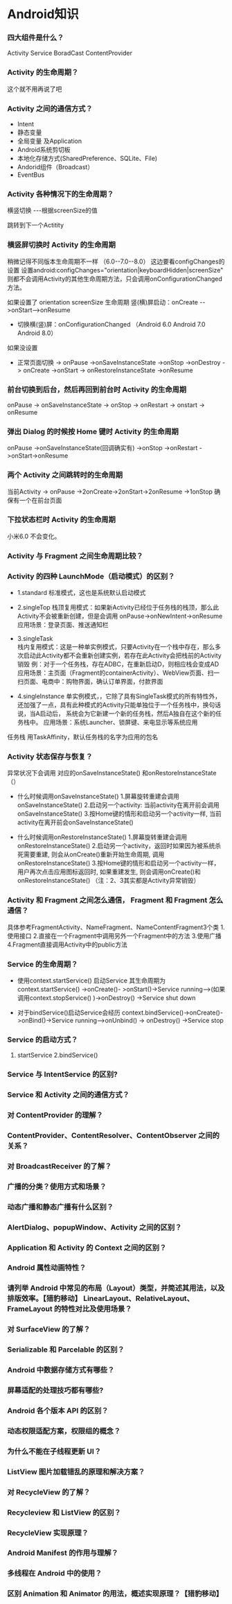 # Android知识
### 四大组件是什么？
Activity Service BoradCast ContentProvider
### Activity 的生命周期？
 这个就不用再说了吧
### Activity 之间的通信方式？
* Intent
* 静态变量
* 全局变量 及Application
* Android系统剪切板
* 本地化存储方式(SharedPreference、SQLite、File)
* Andorid组件（Broadcast）
* EventBus


### Activity 各种情况下的生命周期？

横竖切换 ---根据screenSize的值

跳转到下一个Actitity

### 横竖屏切换时 Activity 的生命周期
稍微记得不同版本生命周期不一样 （6.0--7.0--8.0）
这边要看configChanges的设置
设置android:configChanges="orientation|keyboardHidden|screenSize"  则都不会调用Activity的其他生命周期方法，只会调用onConfigurationChanged方法。

如果设置了 orientation screenSize 生命周期
竖(横)屏启动：onCreate -->onStart-->onResume

* 切换横(竖)屏：onConfigurationChanged   （Android 6.0 Android 7.0 Android 8.0）

如果没设置
* 正常页面切换 -> onPause ->onSaveInstanceState ->onStop ->onDestroy -> onCreate ->onStart -> onRestoreInstanceState ->onResume


### 前台切换到后台，然后再回到前台时 Activity 的生命周期
onPause -> onSaveInstanceState -> onStop -> onRestart -> onstart -> onResume

### 弹出 Dialog 的时候按 Home 键时 Activity 的生命周期

onPause ->onSaveInstanceState(回调确实有) ->onStop ->onRestart ->onStart->onResume

### 两个 Activity 之间跳转时的生命周期
当前Activity -> onPause ->2onCreate->2onStart->2onResume ->1onStop
确保有一个在前台页面
### 下拉状态栏时 Activity 的生命周期
小米6.0 不会变化。
### Activity 与 Fragment 之间生命周期比较？
### Activity 的四种 LaunchMode（启动模式）的区别？

* 1.standard 标准模式，这也是系统默认启动模式

* 2.singleTop 
栈顶复用模式：如果新Activity已经位于任务栈的栈顶，那么此Activity不会被重新创建，但是会调用 onPause->onNewIntent->onResume 
应用场景：登录页面、推送通知栏

* 3.singleTask   
栈内复用模式：这是一种单实例模式，只要Activity在一个栈中存在，那么多次启动此Activity都不会重新创建实例，若存在此Activity会把栈前的Activity销毁
例：对于一个任务栈，存在ADBC，在重新启动D，则相应栈会变成AD
应用场景：主页面（Fragment的containerActivity）、WebView页面、扫一扫页面、电商中：购物界面，确认订单界面，付款界面
 
* 4.singleInstance
单实例模式，，它除了具有SingleTask模式的所有特性外，还加强了一点，具有此种模式的Activity只能单独位于一个任务栈中，换句话说，当A启动后，
系统会为它新建一个新的任务栈，然后A独自在这个新的任务栈中。
应用场景：系统Launcher、锁屏键、来电显示等系统应用

任务栈 用TaskAffinity，默认任务栈的名字为应用的包名

### Activity 状态保存与恢复？
异常状况下会调用
对应的onSaveInstanceState() 和onRestoreInstanceState（）

* 什么时候调用onSaveInstanceState()
1.屏幕旋转重建会调用onSaveInstanceState()
2.启动另一个activity: 当前activity在离开前会调用onSaveInstanceState()
3.按Home键的情形和启动另一个activity一样, 当前activity在离开前会onSaveInstanceState()

* 什么时候调用onRestoreInstanceState()
1.屏幕旋转重建会调用onRestoreInstanceState()
2.启动另一个activity，返回时如果因为被系统杀死需要重建, 则会从onCreate()重新开始生命周期, 调用onRestoreInstanceState()
3.按Home键的情形和启动另一个activity一样，用户再次点击应用图标返回时, 如果重建发生, 则会调用onCreate()和onRestoreInstanceState()
（注：2、3其实都是Activity异常销毁）


### Activity 和 Fragment 之间怎么通信， Fragment 和 Fragment 怎么通信？
具体参考FragmentActivity、NameFragment、NameContentFragment3个类
1.使用接口
2.直接在一个Fragment中调用另外一个Fragment中的方法
3.使用广播
4.Fragment直接调用Activity中的public方法

### Service 的生命周期？

* 使用context.startService() 启动Service
其生命周期为context.startService() ->onCreate()- >onStart()->Service running-->(如果调用context.stopService() )->onDestroy() ->Service shut down

* 对于bindService()启动Service会经历
context.bindService()->onCreate()->onBind()->Service running-->onUnbind() -> onDestroy() ->Service stop

### Service 的启动方式？
1. startService 2.bindService()
### Service 与 IntentService 的区别?
### Service 和 Activity 之间的通信方式？
### 对 ContentProvider 的理解？
### ContentProvider、ContentResolver、ContentObserver 之间的关系？
### 对 BroadcastReceiver 的了解？
### 广播的分类？使用方式和场景？
### 动态广播和静态广播有什么区别？
### AlertDialog、popupWindow、Activity 之间的区别？
### Application 和 Activity 的 Context 之间的区别？
### Android 属性动画特性？
### 请列举 Android 中常见的布局（Layout）类型，并简述其用法，以及排版效率。【猎豹移动】 LinearLayout、RelativeLayout、FrameLayout 的特性对比及使用场景？
### 对 SurfaceView 的了解？
### Serializable 和 Parcelable 的区别？
### Android 中数据存储方式有哪些？
### 屏幕适配的处理技巧都有哪些?
### Android 各个版本 API 的区别？
### 动态权限适配方案，权限组的概念？
### 为什么不能在子线程更新 UI？
### ListView 图片加载错乱的原理和解决方案？
### 对 RecycleView 的了解？
### Recycleview 和 ListView 的区别？
### RecycleView 实现原理？
### Android Manifest 的作用与理解？
### 多线程在 Android 中的使用？
### 区别 Animation 和 Animator 的用法，概述实现原理？【猎豹移动】
